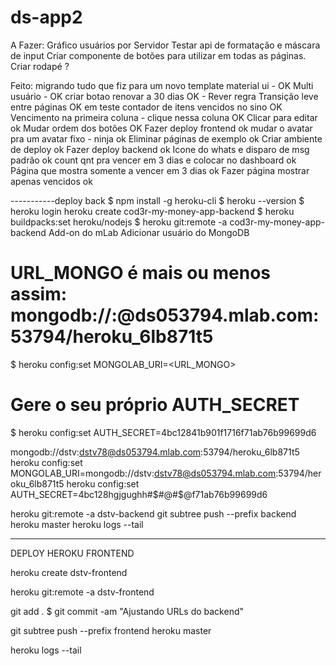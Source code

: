 # ds-app2

A Fazer:
Gráfico usuários por Servidor
Testar api de formatação e máscara de input
Criar componente de botões para utilizar em todas as páginas.
Criar rodapé ?

Feito:
migrando tudo que fiz para um novo template material ui - OK
Multi usuário - OK
criar botao renovar a 30 dias OK - Rever regra
Transição leve entre páginas OK em teste
contador de itens vencidos no sino OK
Vencimento na primeira coluna - clique nessa coluna OK
Clicar para editar ok
Mudar ordem dos botões OK
Fazer deploy frontend ok
mudar o avatar pra um avatar fixo - ninja ok
Eliminar páginas de exemplo ok
Criar ambiente de deploy ok
Fazer deploy backend ok
Icone do whats e disparo de msg padrão ok
count qnt pra vencer em 3 dias e colocar no dashboard ok
Página que mostra somente a vencer em 3 dias ok
Fazer página mostrar apenas vencidos ok



-----------deploy back
$ npm install -g heroku-cli
$ heroku --version
$ heroku login
heroku create cod3r-my-money-app-backend
$ heroku buildpacks:set heroku/nodejs
$ heroku git:remote -a cod3r-my-money-app-backend
Add-on do mLab
Adicionar usuário do MongoDB
# URL_MONGO é mais ou menos assim: mongodb://<dbuser>:<dbpassword>@ds053794.mlab.com:53794/heroku_6lb871t5
$ heroku config:set MONGOLAB_URI=<URL_MONGO>
# Gere o seu próprio AUTH_SECRET
$ heroku config:set AUTH_SECRET=4bc12841b901f1716f71ab76b99699d6

mongodb://dstv:dstv78@ds053794.mlab.com:53794/heroku_6lb871t5
heroku config:set MONGOLAB_URI=mongodb://dstv:dstv78@ds053794.mlab.com:53794/heroku_6lb871t5
heroku config:set AUTH_SECRET=4bc128hgjgughh#$#@#$$@$f71ab76b99699d6

heroku git:remote -a dstv-backend
git subtree push --prefix backend  heroku master
heroku logs --tail

----------------------------------------------------------
DEPLOY HEROKU FRONTEND


heroku create dstv-frontend

heroku git:remote -a dstv-frontend

git add .
$ git commit -am "Ajustando URLs do backend"

git subtree push --prefix frontend  heroku master

heroku logs --tail